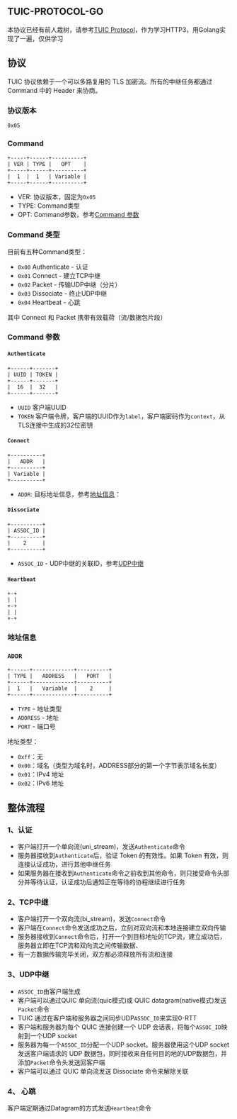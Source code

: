 ## TUIC-PROTOCOL-GO

本协议已经有前人栽树，请参考[TUIC Protocol](https://github.com/EAimTY/tuic/blob/tuic-5.0.0/SPEC.md)，作为学习HTTP3，用Golang实现了一遍，仅供学习

## 协议
TUIC 协议依赖于一个可以多路复用的 TLS 加密流。所有的中继任务都通过 Command 中的 Header 来协商。
### 协议版本
`0x05`
### Command
```plain
+-----+------+----------+
| VER | TYPE |   OPT    |
+-----+------+----------+
|  1  |  1   | Variable |
+-----+------+----------+
```
- VER: 协议版本，固定为`0x05`
- TYPE: Command类型
- OPT: Command参数，参考[Command 参数](#Command-参数)
### Command 类型

目前有五种Command类型：
- `0x00` Authenticate - 认证
- `0x01` Connect - 建立TCP中继
- `0x02` Packet - 传输UDP中继（分片）
- `0x03` Dissociate - 终止UDP中继
- `0x04` Heartbeat - 心跳

其中 Connect 和 Packet 携带有效载荷（流/数据包片段）
### Command 参数

#### `Authenticate`
```plain
+------+-------+
| UUID | TOKEN |
+------+-------+
|  16  |  32   |
+------+-------+
```
- `UUID` 客户端UUID
- `TOKEN` 客户端令牌，客户端的UUID作为`label`，客户端密码作为`context`，从TLS连接中生成的32位密钥

#### `Connect`

```plain
+----------+
|   ADDR   |
+----------+
| Variable |
+----------+
```

- `ADDR`: 目标地址信息，参考[地址信息](#地址信息)：

#### `Dissociate`

```plain
+----------+
| ASSOC_ID |
+----------+
|    2     |
+----------+
```
- `ASSOC_ID` - UDP中继的关联ID，参考[UDP中继](#3、UDP中继（可选）)

#### `Heartbeat`
```plain
+-+
| |
+-+
| |
+-+
```

### 地址信息
### `ADDR`
```plain
+------+-------------+----------+
| TYPE |   ADDRESS   |   PORT   |
+------+-------------+----------+
|  1   |   Variable  |    2     |
+------+-------------+----------+
```

- `TYPE` - 地址类型
- `ADDRESS` - 地址
- `PORT` - 端口号

地址类型：
- `0xff`：无
- `0x00`：域名（类型为域名时，ADDRESS部分的第一个字节表示域名长度）
- `0x01`：IPv4 地址
- `0x02`：IPv6 地址

## 整体流程

### 1、认证
- 客户端打开一个单向流(uni_stream)，发送`Authenticate`命令
- 服务器接收到`Authenticate`后，验证 Token 的有效性。如果 Token 有效，则连接认证成功，进行其他中继任务
- 如果服务器在接收到`Authenticate`命令之前收到其他命令，则只接受命令头部分并等待认证，认证成功后通知正在等待的协程继续进行任务

### 2、TCP中继
- 客户端打开一个双向流(bi_stream)，发送`Connect`命令
- 客户端在`Connect`命令发送成功之后，立刻对双向流和本地连接建立双向传输
- 服务器接收到`Connect`命令后，打开一个到目标地址的TCP流，建立成功后，服务器立即在TCP流和双向流之间传输数据、
- 有一方数据传输完毕关闭，双方都必须释放所有流和连接

### 3、UDP中继
- `ASSOC_ID`由客户端生成
- 客户端可以通过QUIC 单向流(quic模式)或 QUIC datagram(native模式)发送`Packet`命令
- TUIC 通过在客户端和服务器之间同步UDP`ASSOC_ID`来实现0-RTT
- 客户端和服务器为每个 QUIC 连接创建一个 UDP 会话表，将每个`ASSOC_ID`映射到一个UDP socket
- 服务器为每一个`ASSOC_ID`分配一个UDP socket。服务器使用这个UDP socket发送客户端请求的 UDP 数据包，同时接收来自任何目的地的UDP数据包，并添加`Packet`命令头发送回客户端
- 客户端可以通过 QUIC 单向流发送 Dissociate 命令来解除关联

### 4、 心跳
客户端定期通过Datagram的方式发送`Heartbeat`命令

